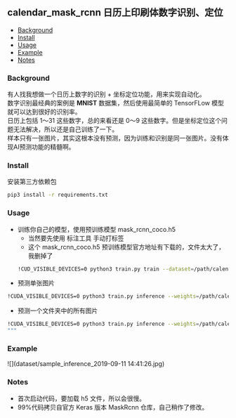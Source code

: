 ## calendar_mask_rcnn 日历上印刷体数字识别、定位

- [Background](#background)
- [Install](#install)
- [Usage](#usage)
- [Example](#example)
- [Notes](#notes)

### Background
有人找我想做一个日历上数字的识别 + 坐标定位功能，用来实现自动化。          
数字识别最经典的案例是 **MNIST** 数据集，然后使用最简单的 TensorFLow 模型就可以达到很好的识别率。       
日历上包括 1～31 这些数字，总的来看还是 0～9 这些数字。但是坐标定位这个问题无法解决，所以还是自己训练了一下。    
样本只有一张图片，其实这根本没有预测，因为训练和识别是同一张图片。没有体现AI预测功能的精髓啊。

### Install
安装第三方依赖包
```bash
pip3 install -r requirements.txt
```

### Usage
- 训练你自己的模型，使用预训练模型 mask_rcnn_coco.h5 
  - 当然要先使用 标注工具 手动打标签        
  - 这个 mask_rcnn_coco.h5 预训练模型官方地址有下载的，文件太大了，我删掉了
  ```bash
  !CUD_VISIBLE_DEVICES=0 python3 train.py train --dataset=/path/calendar_mask_rcnn/dataset/train/ --weights=/path/calendar_mask_rcnn/model/mask_rcnn_coco.h5
  ```
- 预测单张图片
```bash
!CUDA_VISIBLE_DEVICES=0 python3 train.py inference --weights=/path/calendar_mask_rcnn/model/mask_rcnn_calendar_0014.h5 --image=/path/calendar_mask_rcnn/dataset/train/sample.jpg 
```
- 预测一个文件夹中的所有图片
```bash
!CUDA_VISIBLE_DEVICES=0 python3 train.py inference --weights=/path/calendar_mask_rcnn/model/mask_rcnn_calendar_0014.h5 --path=/path/calendar_mask_rcnn/dataset/train/
"""
```

### Example
![](dataset/sample_inference_2019-09-11 14:41:26.jpg)

### Notes
- 首次启动代码，要加载 h5 文件，所以会很慢。
- 99%代码拷贝自官方 Keras 版本 MaskRcnn 仓库，自己稍作了修改。
